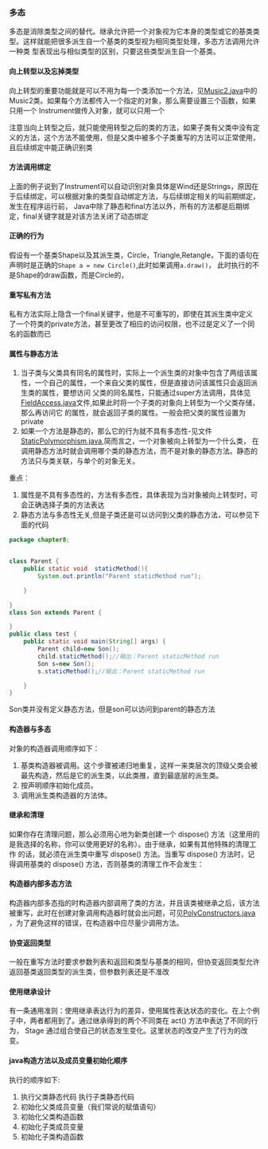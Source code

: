 ### 多态
多态是消除类型之间的替代。继承允许把一个对象视为它本身的类型或它的基类类型。这样就能把很多派生自一个基类的类型视为相同类型处理，多态方法调用允许一种类
型表现出与相似类型的区别，只要这些类型派生自一个基类。

#### 向上转型以及忘掉类型
向上转型的重要功能就是可以不用为每一个类添加一个方法，见[Music2.java](Music2.java)中的Music2类。如果每个方法都传入一个指定的对象，那么需要设置三个函数，如果只用一个
Instrument做传入对象，就可以只用一个

注意当向上转型之后，就只能使用转型之后的类的方法，如果子类有父类中没有定义的方法，这个方法不能使用，但是父类中被多个子类重写的方法可以正常使用，且后续绑定中能正确识别类


#### 方法调用绑定
上面的例子说到了Instrument可以自动识别对象具体是Wind还是Strings，原因在于后续绑定，可以根据对象的类型自动绑定方法，与后续绑定相关的叫前期绑定，发生在程序运行前，
Java中除了静态和final方法以外，所有的方法都是后期绑定，final关键字就是对该方法关闭了动态绑定


#### 正确的行为
假设有一个基类Shape以及其派生类，Circle，Triangle,Retangle，下面的语句在声明时是正确的`Shape a = new Circle()`,此时如果调用`a.draw()`，
此时执行的不是Shape的draw函数，而是Circle的，


#### 重写私有方法
私有方法实际上隐含一个final关键字，他是不可重写的，即使在其派生类中定义了一个符类的private方法，甚至更改了相应的访问权限，也不过是定义了一个同名的函数而已

#### 属性与静态方法
1. 当子类与父类具有同名的属性时，实际上一个派生类的对象中包含了两组该属性，一个自己的属性，一个来自父类的属性，但是直接访问该属性只会返回派生类的属性，要想访问
父类的同名属性，只能通过super方法调用，具体见[FieldAccess.java](FieldAccess.java)文件,如果此时将一个子类的对象向上转型为一个父类存储，那么再访问它
的属性，就会返回子类的属性。一般会把父类的属性设置为private
2. 如果一个方法是静态的，那么它的行为就不具有多态性-见文件[StaticPolymorphism.java](StaticPolymorphism.java),简而言之，一个对象被向上转型为一个什么类，
在调用静态方法时就会调用哪个类的静态方法，而不是对象的静态方法。静态的方法只与类关联，与单个的对象无关。

重点：
1. 属性是不具有多态性的，方法有多态性，具体表现为当对象被向上转型时，可会正确选择子类的方法表达
2. 静态方法与多态性无关,但是子类还是可以访问到父类的静态方法，可以参见下面的代码
```java
package chapter8;


class Parent {
    public static void  staticMethod(){
        System.out.println("Parent staticMethod run");

    }

}
class Son extends Parent {

}
public class test {
    public static void main(String[] args) {
        Parent child=new Son();
        child.staticMethod();//输出：Parent staticMethod run
        Son s=new Son();
        s.staticMethod();//输出：Parent staticMethod run

    }
}
```
Son类并没有定义静态方法，但是son可以访问到parent的静态方法

#### 构造器与多态
对象的构造器调用顺序如下：
1. 基类构造器被调用。这个步骤被递归地重复，这样一来类层次的顶级父类会被最先构造，然后是它的派生类，以此类推，直到最底层的派生类。
2. 按声明顺序初始化成员。
3. 调用派生类构造器的方法体。


#### 继承和清理
如果你存在清理问题，那么必须用心地为新类创建一个 dispose() 方法（这里用的是我选择的名称，你可以使用更好的名称）。由于继承，如果有其他特殊的清理工作
的话，就必须在派生类中重写 dispose() 方法。当重写 dispose() 方法时，记得调用基类的 dispose() 方法，否则基类的清理工作不会发生：

#### 构造器内部多态方法
构造器内部多态指的时构造器内部调用了类的方法，并且该类被继承之后，该方法被重写，此时在创建对象调用构造器时就会出问题，可见[PolyConstructors.java](PolyConstructors.java)
，为了避免这样的错误，在构造器中应尽量少调用方法。

#### 协变返回类型
一般在重写方法时要求参数列表和返回和类型与基类的相同，但协变返回类型允许返回基类返回类型的派生类，但参数列表还是不准改

#### 使用继承设计
有一条通用准则：使用继承表达行为的差异，使用属性表达状态的变化。在上个例子中，两者都用到了。通过继承得到的两个不同类在 act() 方法中表达了不同的行为，
Stage 通过组合使自己的状态发生变化。这里状态的改变产生了行为的改变。

#### java构造方法以及成员变量初始化顺序
执行的顺序如下:
1. 执行父类静态代码 执行子类静态代码
2. 初始化父类成员变量（我们常说的赋值语句）
3. 初始化父类构造函数
4. 初始化子类成员变量
5. 初始化子类构造函数
